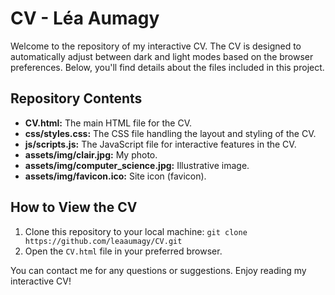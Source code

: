 # CV - Léa Aumagy

Welcome to the repository of my interactive CV. 
The CV is designed to automatically adjust between dark and light modes based on the browser preferences. 
Below, you'll find details about the files included in this project.

## Repository Contents

- **CV.html:** The main HTML file for the CV.
- **css/styles.css:** The CSS file handling the layout and styling of the CV.
- **js/scripts.js:** The JavaScript file for interactive features in the CV.
- **assets/img/clair.jpg:** My photo.
- **assets/img/computer_science.jpg:** Illustrative image.
- **assets/img/favicon.ico:** Site icon (favicon).

## How to View the CV

1. Clone this repository to your local machine: `git clone https://github.com/leaaumagy/CV.git`
2. Open the `CV.html` file in your preferred browser.


You can contact me for any questions or suggestions.
Enjoy reading my interactive CV!
